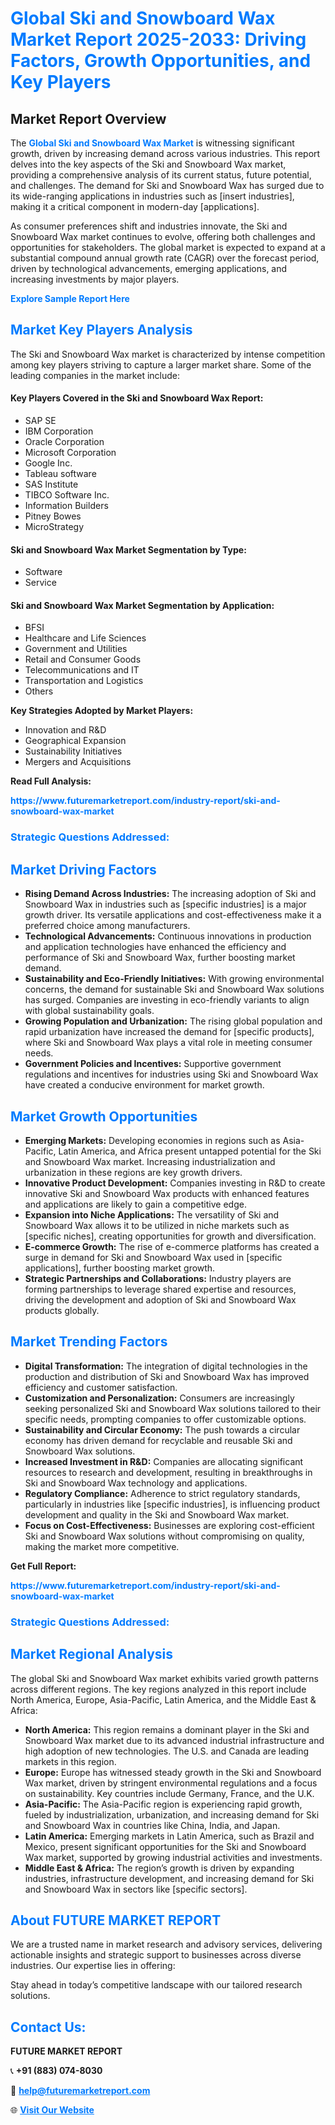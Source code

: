 <h1 style="color: #007BFF;">Global Ski and Snowboard Wax Market Report 2025-2033: Driving Factors, Growth Opportunities, and Key Players</h1>

<section id="overview">
<h2>Market Report Overview</h2>
<p>The <a href="https://www.futuremarketreport.com/industry-report/ski-and-snowboard-wax-market" style="color: #007BFF; text-decoration: none;"><strong>Global Ski and Snowboard Wax Market</strong></a> is witnessing significant growth, driven by increasing demand across various industries. This report delves into the key aspects of the Ski and Snowboard Wax market, providing a comprehensive analysis of its current status, future potential, and challenges. The demand for Ski and Snowboard Wax has surged due to its wide-ranging applications in industries such as [insert industries], making it a critical component in modern-day [applications].</p>
<p>As consumer preferences shift and industries innovate, the Ski and Snowboard Wax market continues to evolve, offering both challenges and opportunities for stakeholders. The global market is expected to expand at a substantial compound annual growth rate (CAGR) over the forecast period, driven by technological advancements, emerging applications, and increasing investments by major players.</p>
</section>

<section id="overview">
<p><a href="https://www.futuremarketreport.com/request-sample/reportId=37830" style="color: #007BFF; text-decoration: none;"><strong>Explore Sample Report Here</strong></a></p>
</section>

<section id="key-players">
<h2 style="color: #007BFF;">Market Key Players Analysis</h2>
<p>The Ski and Snowboard Wax market is characterized by intense competition among key players striving to capture a larger market share. Some of the leading companies in the market include:</p>
<h4>Key Players Covered in the Ski and Snowboard Wax Report:</h4>
<ul><li>SAP SE</li><li>IBM Corporation</li><li>Oracle Corporation</li><li>Microsoft Corporation</li><li>Google Inc.</li><li>Tableau software</li><li>SAS Institute</li><li>TIBCO Software Inc.</li><li>Information Builders</li><li>Pitney Bowes</li><li>MicroStrategy</li></ul>
<h4>Ski and Snowboard Wax Market Segmentation by Type:</h4>
<ul><li>Software</li><li>Service</li></ul>

<h4>Ski and Snowboard Wax Market Segmentation by Application:</h4>
<ul><li>BFSI</li><li>Healthcare and Life Sciences</li><li>Government and Utilities</li><li>Retail and Consumer Goods</li><li>Telecommunications and IT</li><li>Transportation and Logistics</li><li>Others</li></ul>
<p><strong>Key Strategies Adopted by Market Players:</strong></p>
<ul>
<li>Innovation and R&D</li>
<li>Geographical Expansion</li>
<li>Sustainability Initiatives</li>
<li>Mergers and Acquisitions</li>
</ul>
</section>

<section>
<p><strong>Read Full Analysis: </strong></p><a href="https://www.futuremarketreport.com/industry-report/ski-and-snowboard-wax-market" style="color: #007BFF; text-decoration: none;"><strong>https://www.futuremarketreport.com/industry-report/ski-and-snowboard-wax-market</strong></a>
<h3 style="color: #007BFF;">Strategic Questions Addressed:</h3>
</section>

<section id="driving-factors">
<h2 style="color: #007BFF;">Market Driving Factors</h2>
<ul>
<li><strong>Rising Demand Across Industries:</strong> The increasing adoption of Ski and Snowboard Wax in industries such as [specific industries] is a major growth driver. Its versatile applications and cost-effectiveness make it a preferred choice among manufacturers.</li>
<li><strong>Technological Advancements:</strong> Continuous innovations in production and application technologies have enhanced the efficiency and performance of Ski and Snowboard Wax, further boosting market demand.</li>
<li><strong>Sustainability and Eco-Friendly Initiatives:</strong> With growing environmental concerns, the demand for sustainable Ski and Snowboard Wax solutions has surged. Companies are investing in eco-friendly variants to align with global sustainability goals.</li>
<li><strong>Growing Population and Urbanization:</strong> The rising global population and rapid urbanization have increased the demand for [specific products], where Ski and Snowboard Wax plays a vital role in meeting consumer needs.</li>
<li><strong>Government Policies and Incentives:</strong> Supportive government regulations and incentives for industries using Ski and Snowboard Wax have created a conducive environment for market growth.</li>
</ul>
</section>

<section id="growth-opportunities">
<h2 style="color: #007BFF;">Market Growth Opportunities</h2>
<ul>
<li><strong>Emerging Markets:</strong> Developing economies in regions such as Asia-Pacific, Latin America, and Africa present untapped potential for the Ski and Snowboard Wax market. Increasing industrialization and urbanization in these regions are key growth drivers.</li>
<li><strong>Innovative Product Development:</strong> Companies investing in R&D to create innovative Ski and Snowboard Wax products with enhanced features and applications are likely to gain a competitive edge.</li>
<li><strong>Expansion into Niche Applications:</strong> The versatility of Ski and Snowboard Wax allows it to be utilized in niche markets such as [specific niches], creating opportunities for growth and diversification.</li>
<li><strong>E-commerce Growth:</strong> The rise of e-commerce platforms has created a surge in demand for Ski and Snowboard Wax used in [specific applications], further boosting market growth.</li>
<li><strong>Strategic Partnerships and Collaborations:</strong> Industry players are forming partnerships to leverage shared expertise and resources, driving the development and adoption of Ski and Snowboard Wax products globally.</li>
</ul>
</section>

<section id="trending-factors">
<h2 style="color: #007BFF;">Market Trending Factors</h2>
<ul>
<li><strong>Digital Transformation:</strong> The integration of digital technologies in the production and distribution of Ski and Snowboard Wax has improved efficiency and customer satisfaction.</li>
<li><strong>Customization and Personalization:</strong> Consumers are increasingly seeking personalized Ski and Snowboard Wax solutions tailored to their specific needs, prompting companies to offer customizable options.</li>
<li><strong>Sustainability and Circular Economy:</strong> The push towards a circular economy has driven demand for recyclable and reusable Ski and Snowboard Wax solutions.</li>
<li><strong>Increased Investment in R&D:</strong> Companies are allocating significant resources to research and development, resulting in breakthroughs in Ski and Snowboard Wax technology and applications.</li>
<li><strong>Regulatory Compliance:</strong> Adherence to strict regulatory standards, particularly in industries like [specific industries], is influencing product development and quality in the Ski and Snowboard Wax market.</li>
<li><strong>Focus on Cost-Effectiveness:</strong> Businesses are exploring cost-efficient Ski and Snowboard Wax solutions without compromising on quality, making the market more competitive.</li>
</ul>
</section>

<section>
<p><strong>Get Full Report: </strong></p><a href="https://www.futuremarketreport.com/industry-report/ski-and-snowboard-wax-market" style="color: #007BFF; text-decoration: none;"><strong>https://www.futuremarketreport.com/industry-report/ski-and-snowboard-wax-market</strong></a>
<h3 style="color: #007BFF;">Strategic Questions Addressed:</h3>
</section>


<section id="regional-analysis">
<h2 style="color: #007BFF;">Market Regional Analysis</h2>
<p>The global Ski and Snowboard Wax market exhibits varied growth patterns across different regions. The key regions analyzed in this report include North America, Europe, Asia-Pacific, Latin America, and the Middle East & Africa:</p>
<ul>
<li><strong>North America:</strong> This region remains a dominant player in the Ski and Snowboard Wax market due to its advanced industrial infrastructure and high adoption of new technologies. The U.S. and Canada are leading markets in this region.</li>
<li><strong>Europe:</strong> Europe has witnessed steady growth in the Ski and Snowboard Wax market, driven by stringent environmental regulations and a focus on sustainability. Key countries include Germany, France, and the U.K.</li>
<li><strong>Asia-Pacific:</strong> The Asia-Pacific region is experiencing rapid growth, fueled by industrialization, urbanization, and increasing demand for Ski and Snowboard Wax in countries like China, India, and Japan.</li>
<li><strong>Latin America:</strong> Emerging markets in Latin America, such as Brazil and Mexico, present significant opportunities for the Ski and Snowboard Wax market, supported by growing industrial activities and investments.</li>
<li><strong>Middle East & Africa:</strong> The region’s growth is driven by expanding industries, infrastructure development, and increasing demand for Ski and Snowboard Wax in sectors like [specific sectors].</li>
</ul>
</section>

<footer>
<h2 style="color: #007BFF;">About FUTURE MARKET REPORT</h2>
<p>We are a trusted name in market research and advisory services, delivering actionable insights and strategic support to businesses across diverse industries. Our expertise lies in offering:</p>

<p>Stay ahead in today’s competitive landscape with our tailored research solutions.</p>

<h2 style="color: #007BFF;">Contact Us:</h2>
<p><strong>FUTURE MARKET REPORT</strong></p>
<p>📞 <strong>+91 (883) 074-8030</strong></p>
<p>📧 <strong><a href="mailto:help@futuremarketreport.com" style="color: #007BFF;">help@futuremarketreport.com</a></strong></p>
<p>🌐 <strong><a href="https://www.futuremarketreport.com/" style="color: #007BFF;">Visit Our Website</a></strong></p>
</footer>